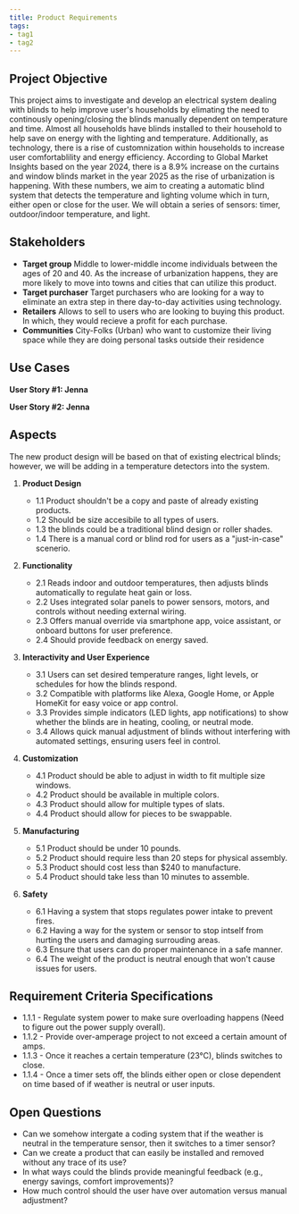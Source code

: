 ```yaml
---
title: Product Requirements
tags:
- tag1
- tag2
---
```


## Project Objective

This project aims to investigate and develop an electrical system dealing with blinds to help improve user's households by elimating the need to continously opening/closing the blinds manually dependent on temperature and time. Almost all households have blinds installed to their household to help save on energy with the lighting and temperature. Additionally, as technology, there is a rise of customnization within households to increase user comfortablility and energy efficiency. According to Global Market Insights based on the year 2024, there is a 8.9% increase on the curtains and window blinds market in the year 2025 as the rise of urbanization is happening. With these numbers, we aim to creating a automatic blind system that detects the temperature and lighting volume which in turn, either open or close for the user. We will obtain a series of sensors: timer, outdoor/indoor temperature, and light. 

## Stakeholders

- **Target group** Middle to lower-middle income individuals between the ages of 20 and 40. As the increase of urbanization happens, they are more likely to move into towns and cities that can utilize this product.  
- **Target purchaser** Target purchasers who are looking for a way to eliminate an extra step in there day-to-day activities using technology. 
- **Retailers** Allows to sell to users who are looking to buying this product. In which, they would recieve a profit for each purchase.
- **Communities** City-Folks (Urban) who want to customize their living space while they are doing personal tasks outside their residence


## Use Cases

**User Story #1: Jenna**

**User Story #2: Jenna**


## Aspects

The new product design will be based on that of existing electrical blinds; however, we will be adding in a temperature detectors into the system.

1. **Product Design**
      * 1.1 Product shouldn't be a copy and paste of already existing products.
      * 1.2 Should be size accesibile to all types of users. 
      * 1.3 the blinds could be a traditional blind design or roller shades.
      * 1.4 There is a manual cord or blind rod for users as a "just-in-case" scenerio. 
  
1. **Functionality**
      * 2.1 Reads indoor and outdoor temperatures, then adjusts blinds automatically to regulate heat gain or loss.
      * 2.2 Uses integrated solar panels to power sensors, motors, and controls without needing external wiring.
      * 2.3 Offers manual override via smartphone app, voice assistant, or onboard buttons for user preference.
      * 2.4 Should provide feedback on energy saved.

1.  **Interactivity and User Experience**
      * 3.1 Users can set desired temperature ranges, light levels, or schedules for how the blinds respond.
      * 3.2 Compatible with platforms like Alexa, Google Home, or Apple HomeKit for easy voice or app control.
      * 3.3 Provides simple indicators (LED lights, app notifications) to show whether the blinds are in heating, cooling, or neutral mode.
      * 3.4 Allows quick manual adjustment of blinds without interfering with automated settings, ensuring users feel in control.

1.  **Customization**
      * 4.1 Product should be able to adjust in width to fit multiple size windows.
      * 4.2 Product should be available in multiple colors.
      * 4.3 Product should allow for multiple types of slats.
      * 4.4 Product should allow for pieces to be swappable.
      
1.  **Manufacturing**
      * 5.1 Product should be under 10 pounds.
      * 5.2 Product should require less than 20 steps for physical assembly.
      * 5.3 Product should cost less than $240 to manufacture.
      * 5.4 Product should take less than 10 minutes to assemble.

1.  **Safety**
      * 6.1 Having a system that stops regulates power intake to prevent fires.
      * 6.2 Having a way for the system or sensor to stop intself from hurting the users and damaging surrouding areas.
      * 6.3 Ensure that users can do proper maintenance in a safe manner. 
      * 6.4 The weight of the product is neutral enough that won't cause issues for users.

## Requirement Criteria Specifications

* 1.1.1 - Regulate system power to make sure overloading happens (Need to figure out the power supply overall).
* 1.1.2 - Provide over-amperage project to not exceed a certain amount of amps.
* 1.1.3 - Once it reaches a certain temperature (23°C), blinds switches to close.
* 1.1.4 - Once a timer sets off, the blinds either open or close dependent on time based of if weather is neutral or user inputs. 

## Open Questions

* Can we somehow intergate a coding system that if the weather is neutral in the temperature sensor, then it switches to a timer sensor? 
* Can we create a product that can easily be installed and removed without any trace of its use?
* In what ways could the blinds provide meaningful feedback (e.g., energy savings, comfort improvements)?
* How much control should the user have over automation versus manual adjustment?
